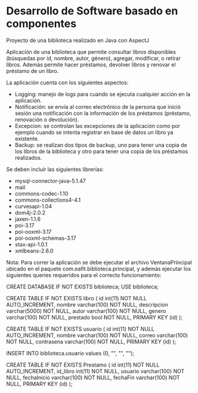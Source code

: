 # Desarrollo de Software basado en componentes

Proyecto de una biblioteca realizado en Java con AspectJ

Aplicación de una biblioteca que permite consultar libros disponibles (búsquedas por id, nombre, autor, género), agregar, modificar, o retirar libros. Además permite hacer préstamos, devolver libros y renovar el préstamo de un libro.

La aplicación cuenta con los siguientes aspectos:
 
 - Logging: manejo de logs para cuando se ejecuta cualquier acción en la aplicación.
 - Notificación: se envía al correo electrónico de la persona que inició sesión una notificación con la información de los préstamos (préstamo, renovación o devolución).
 - Excepcion: se controlan las excepciones de la aplicación como por ejemplo cuando se intenta registrar en base de datos un libro ya existente.
 - Backup: se realizan dos tipos de backup, uno para tener una copia de los libros de la biblioteca y otro para tener una copia de los préstamos realizados.
 
Se deben incluír las siguientes librerías:

 - mysql-connector-java-5.1.47
 - mail
 - commons-codec-1.10
 - commons-collections4-4.1
 - curvesapi-1.04
 - dom4j-2.0.2
 - jaxen-1.1.6
 - poi-3.17
 - poi-ooxml-3.17
 - poi-ooxml-schemas-3.17
 - stax-api-1.0.1
 - xmlbeans-2.6.0
 
Nota: Para correr la aplicación se debe ejecutar el archivo VentanaPrincipal ubicado en el paquete com.eafit.biblioteca.principal, y además ejecutar los siguientes queries requeridos para el correcto funcionamiento:

CREATE DATABASE IF NOT EXISTS biblioteca;
USE biblioteca;

CREATE TABLE IF NOT EXISTS libro (
	id int(11) NOT NULL AUTO_INCREMENT, 
    nombre varchar(100) NOT NULL, 
    descripcion varchar(5000) NOT NULL,
    autor varchar(100) NOT NULL,
    genero varchar(100) NOT NULL,
    prestado bool NOT NULL,
    PRIMARY KEY (id)
);

CREATE TABLE IF NOT EXISTS usuario (
	id int(11) NOT NULL AUTO_INCREMENT, 
    nombre varchar(100) NOT NULL,
    correo varchar(100) NOT NULL,
    contrasena varchar(100) NOT NULL,
    PRIMARY KEY (id)
);

INSERT INTO biblioteca.usuario values (0, "<nombre>", "<uncorreoreal>", "<contrasena>");

CREATE TABLE IF NOT EXISTS Prestamo (
	id int(11) NOT NULL AUTO_INCREMENT, 
    id_libro int(11) NOT NULL, 
    usuario varchar(100) NOT NULL,
    fechaInicio varchar(100) NOT NULL,
    fechaFin varchar(100) NOT NULL,
    PRIMARY KEY (id)
);
